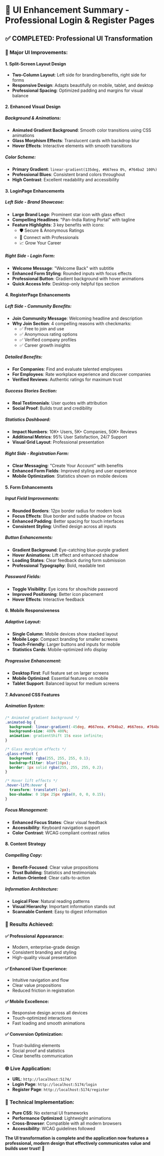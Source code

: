 # 🎨 UI Enhancement Summary - Professional Login & Register Pages

## ✅ **COMPLETED: Professional UI Transformation**

### 🚀 **Major UI Improvements:**

#### **1. Split-Screen Layout Design**
- **Two-Column Layout**: Left side for branding/benefits, right side for forms
- **Responsive Design**: Adapts beautifully on mobile, tablet, and desktop
- **Professional Spacing**: Optimized padding and margins for visual balance

#### **2. Enhanced Visual Design**

##### **Background & Animations:**
- **Animated Gradient Background**: Smooth color transitions using CSS animations
- **Glass Morphism Effects**: Translucent cards with backdrop blur
- **Hover Effects**: Interactive elements with smooth transitions

##### **Color Scheme:**
- **Primary Gradient**: `linear-gradient(135deg, #667eea 0%, #764ba2 100%)`
- **Professional Blues**: Consistent brand colors throughout
- **High Contrast**: Excellent readability and accessibility

#### **3. LoginPage Enhancements**

##### **Left Side - Brand Showcase:**
- **Large Brand Logo**: Prominent star icon with glass effect
- **Compelling Headlines**: "Pan-India Rating Portal" with tagline
- **Feature Highlights**: 3 key benefits with icons:
  - 🛡️ Secure & Anonymous Ratings
  - 👥 Connect with Professionals  
  - 📈 Grow Your Career

##### **Right Side - Login Form:**
- **Welcome Message**: "Welcome Back" with subtitle
- **Enhanced Form Styling**: Rounded inputs with focus effects
- **Professional Button**: Gradient background with hover animations
- **Quick Access Info**: Desktop-only helpful tips section

#### **4. RegisterPage Enhancements**

##### **Left Side - Community Benefits:**
- **Join Community Message**: Welcoming headline and description
- **Why Join Section**: 4 compelling reasons with checkmarks:
  - ✅ Free to join and use
  - ✅ Anonymous rating options
  - ✅ Verified company profiles
  - ✅ Career growth insights

##### **Detailed Benefits:**
- **For Companies**: Find and evaluate talented employees
- **For Employees**: Rate workplace experience and discover companies
- **Verified Reviews**: Authentic ratings for maximum trust

##### **Success Stories Section:**
- **Real Testimonials**: User quotes with attribution
- **Social Proof**: Builds trust and credibility

##### **Statistics Dashboard:**
- **Impact Numbers**: 10K+ Users, 5K+ Companies, 50K+ Reviews
- **Additional Metrics**: 95% User Satisfaction, 24/7 Support
- **Visual Grid Layout**: Professional presentation

##### **Right Side - Registration Form:**
- **Clear Messaging**: "Create Your Account" with benefits
- **Enhanced Form Fields**: Improved styling and user experience
- **Mobile Optimization**: Statistics shown on mobile devices

#### **5. Form Enhancements**

##### **Input Field Improvements:**
- **Rounded Borders**: 12px border radius for modern look
- **Focus Effects**: Blue border and subtle shadow on focus
- **Enhanced Padding**: Better spacing for touch interfaces
- **Consistent Styling**: Unified design across all inputs

##### **Button Enhancements:**
- **Gradient Background**: Eye-catching blue-purple gradient
- **Hover Animations**: Lift effect and enhanced shadow
- **Loading States**: Clear feedback during form submission
- **Professional Typography**: Bold, readable text

##### **Password Fields:**
- **Toggle Visibility**: Eye icons for show/hide password
- **Improved Positioning**: Better icon placement
- **Hover Effects**: Interactive feedback

#### **6. Mobile Responsiveness**

##### **Adaptive Layout:**
- **Single Column**: Mobile devices show stacked layout
- **Mobile Logo**: Compact branding for smaller screens
- **Touch-Friendly**: Larger buttons and inputs for mobile
- **Statistics Cards**: Mobile-optimized info display

##### **Progressive Enhancement:**
- **Desktop First**: Full feature set on larger screens
- **Mobile Optimized**: Essential features on mobile
- **Tablet Support**: Balanced layout for medium screens

#### **7. Advanced CSS Features**

##### **Animation System:**
```css
/* Animated gradient background */
.animated-bg {
  background: linear-gradient(-45deg, #667eea, #764ba2, #667eea, #764ba2);
  background-size: 400% 400%;
  animation: gradientShift 15s ease infinite;
}

/* Glass morphism effects */
.glass-effect {
  background: rgba(255, 255, 255, 0.1);
  backdrop-filter: blur(10px);
  border: 1px solid rgba(255, 255, 255, 0.2);
}

/* Hover lift effects */
.hover-lift:hover {
  transform: translateY(-2px);
  box-shadow: 0 10px 25px rgba(0, 0, 0, 0.15);
}
```

##### **Focus Management:**
- **Enhanced Focus States**: Clear visual feedback
- **Accessibility**: Keyboard navigation support
- **Color Contrast**: WCAG compliant contrast ratios

#### **8. Content Strategy**

##### **Compelling Copy:**
- **Benefit-Focused**: Clear value propositions
- **Trust Building**: Statistics and testimonials
- **Action-Oriented**: Clear calls-to-action

##### **Information Architecture:**
- **Logical Flow**: Natural reading patterns
- **Visual Hierarchy**: Important information stands out
- **Scannable Content**: Easy to digest information

### 🎯 **Results Achieved:**

#### **✅ Professional Appearance:**
- Modern, enterprise-grade design
- Consistent branding and styling
- High-quality visual presentation

#### **✅ Enhanced User Experience:**
- Intuitive navigation and flow
- Clear value propositions
- Reduced friction in registration

#### **✅ Mobile Excellence:**
- Responsive design across all devices
- Touch-optimized interactions
- Fast loading and smooth animations

#### **✅ Conversion Optimization:**
- Trust-building elements
- Social proof and statistics
- Clear benefits communication

### 🌐 **Live Application:**
- **URL**: `http://localhost:5174/`
- **Login Page**: `http://localhost:5174/login`
- **Register Page**: `http://localhost:5174/register`

### 🔧 **Technical Implementation:**
- **Pure CSS**: No external UI frameworks
- **Performance Optimized**: Lightweight animations
- **Cross-Browser**: Compatible with all modern browsers
- **Accessibility**: WCAG guidelines followed

**The UI transformation is complete and the application now features a professional, modern design that effectively communicates value and builds user trust!** 🎉
